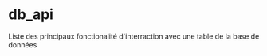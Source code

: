 db_api
======

Liste des principaux fonctionalité d'interraction avec une table de la base de données
